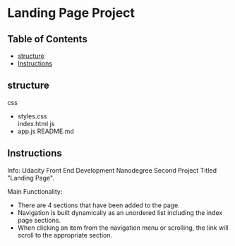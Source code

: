 # Landing Page Project

## Table of Contents

* [structure](#structure)
* [Instructions](#instructions)

## structure
css
- styles.css    
index.html
js
- app.js
README.md

## Instructions
Info: Udacity Front End Development Nanodegree Second Project Titled "Landing Page".

Main Functionality: 
- There are 4 sections that have been added to the page.
- Navigation is built dynamically as an unordered list including the index page sections.
- When clicking an item from the navigation menu or scrolling, the link will scroll to the appropriate section.



